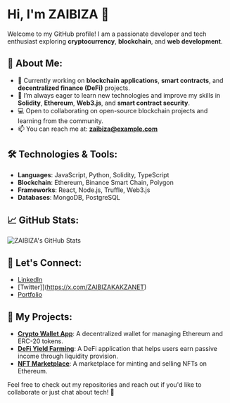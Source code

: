 # Hi, I'm ZAIBIZA 👋

Welcome to my GitHub profile! I am a passionate developer and tech enthusiast exploring **cryptocurrency**, **blockchain**, and **web development**.

## 🚀 About Me:
- 🔧 Currently working on **blockchain applications**, **smart contracts**, and **decentralized finance (DeFi)** projects.
- 🌱 I’m always eager to learn new technologies and improve my skills in **Solidity**, **Ethereum**, **Web3.js**, and **smart contract security**.
- 💻 Open to collaborating on open-source blockchain projects and learning from the community.
- 📫 You can reach me at: **zaibiza@example.com**

## 🛠 Technologies & Tools:
- **Languages**: JavaScript, Python, Solidity, TypeScript
- **Blockchain**: Ethereum, Binance Smart Chain, Polygon
- **Frameworks**: React, Node.js, Truffle, Web3.js
- **Databases**: MongoDB, PostgreSQL

## 📈 GitHub Stats:
![ZAIBIZA's GitHub Stats](https://github-readme-stats.vercel.app/api?username=ZAIBIZA&show_icons=true&count_private=true&hide=prs&theme=radical)

## 🔗 Let's Connect:
- [LinkedIn](https://www.linkedin.com/in/zaibiza)
- [Twitter]](https://x.com/ZAIBIZAKAKZANET)
- [Portfolio](https://www.zaibiza.com)

## 📂 My Projects:
- **[Crypto Wallet App](https://github.com/ZAIBIZA/crypto-wallet)**: A decentralized wallet for managing Ethereum and ERC-20 tokens.
- **[DeFi Yield Farming](https://github.com/ZAIBIZA/defi-yield-farming)**: A DeFi application that helps users earn passive income through liquidity provision.
- **[NFT Marketplace](https://github.com/ZAIBIZA/nft-marketplace)**: A marketplace for minting and selling NFTs on Ethereum.

Feel free to check out my repositories and reach out if you'd like to collaborate or just chat about tech! 🌟
